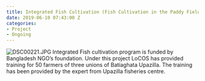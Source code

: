 ```yaml
---
title: Integrated Fish Cultivation (Fish Cultivation in the Paddy Field)
date: 2019-06-10 07:43:00 Z
categories:
- Project
- Ongoing
---
```


![DSC00221.JPG](/uploads/DSC00221.JPG)
Integrated Fish cultivation program is funded by Bangladesh NGO’s foundation. Under this project LoCOS has provided training for 50 farmers of three unions of Batiaghata Upazilla. The training has been provided by the expert from Upazilla fisheries centre. 